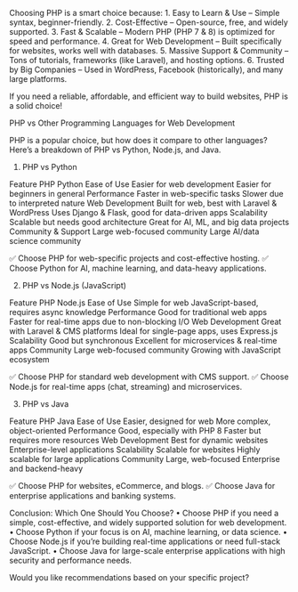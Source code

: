 
Choosing PHP is a smart choice because:
	1.	Easy to Learn & Use – Simple syntax, beginner-friendly.
	2.	Cost-Effective – Open-source, free, and widely supported.
	3.	Fast & Scalable – Modern PHP (PHP 7 & 8) is optimized for speed and performance.
	4.	Great for Web Development – Built specifically for websites, works well with databases.
	5.	Massive Support & Community – Tons of tutorials, frameworks (like Laravel), and hosting options.
	6.	Trusted by Big Companies – Used in WordPress, Facebook (historically), and many large platforms.

If you need a reliable, affordable, and efficient way to build websites, PHP is a solid choice!

PHP vs Other Programming Languages for Web Development

PHP is a popular choice, but how does it compare to other languages? Here’s a breakdown of PHP vs Python, Node.js, and Java.

1. PHP vs Python

Feature	PHP	Python
Ease of Use	Easier for web development	Easier for beginners in general
Performance	Faster in web-specific tasks	Slower due to interpreted nature
Web Development	Built for web, best with Laravel & WordPress	Uses Django & Flask, good for data-driven apps
Scalability	Scalable but needs good architecture	Great for AI, ML, and big data projects
Community & Support	Large web-focused community	Large AI/data science community

✅ Choose PHP for web-specific projects and cost-effective hosting.
✅ Choose Python for AI, machine learning, and data-heavy applications.

2. PHP vs Node.js (JavaScript)

Feature	PHP	Node.js
Ease of Use	Simple for web	JavaScript-based, requires async knowledge
Performance	Good for traditional web apps	Faster for real-time apps due to non-blocking I/O
Web Development	Great with Laravel & CMS platforms	Ideal for single-page apps, uses Express.js
Scalability	Good but synchronous	Excellent for microservices & real-time apps
Community	Large web-focused community	Growing with JavaScript ecosystem

✅ Choose PHP for standard web development with CMS support.
✅ Choose Node.js for real-time apps (chat, streaming) and microservices.

3. PHP vs Java

Feature	PHP	Java
Ease of Use	Easier, designed for web	More complex, object-oriented
Performance	Good, especially with PHP 8	Faster but requires more resources
Web Development	Best for dynamic websites	Enterprise-level applications
Scalability	Scalable for websites	Highly scalable for large applications
Community	Large, web-focused	Enterprise and backend-heavy

✅ Choose PHP for websites, eCommerce, and blogs.
✅ Choose Java for enterprise applications and banking systems.

Conclusion: Which One Should You Choose?
	•	Choose PHP if you need a simple, cost-effective, and widely supported solution for web development.
	•	Choose Python if your focus is on AI, machine learning, or data science.
	•	Choose Node.js if you’re building real-time applications or need full-stack JavaScript.
	•	Choose Java for large-scale enterprise applications with high security and performance needs.

Would you like recommendations based on your specific project?